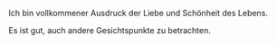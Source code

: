 Ich bin vollkommener Ausdruck der Liebe und Schönheit des Lebens.

Es ist gut, auch andere Gesichtspunkte zu betrachten.
